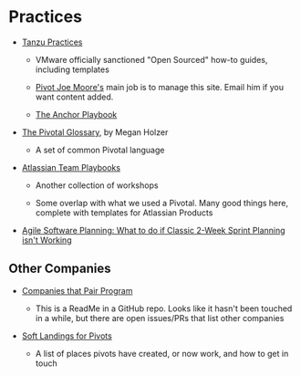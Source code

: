 # Practices

- [Tanzu Practices](https://tanzu.vmware.com/developer/practices/)

  - VMware officially sanctioned "Open Sourced" how-to guides, including
    templates

  - [Pivot Joe Moore's](mailto:moorejo@vmware.com) main job is to manage this
    site. Email him if you want content added.

  - [The Anchor Playbook](https://tanzu.vmware.com/developer/learningpaths/anchor-playbook/)

- [The Pivotal Glossary](https://tanzu.vmware.com/content/blog/the-pivotal-glossary),
  by Megan Holzer

  - A set of common Pivotal language

- [Atlassian Team Playbooks](https://www.atlassian.com/team-playbook/plays)

  - Another collection of workshops

  - Some overlap with what we used a Pivotal. Many good things here, complete
    with templates for Atlassian Products

- [Agile Software Planning: What to do if Classic 2-Week Sprint Planning isn't Working](https://medium.com/@AdamPiel/agile-software-planning-what-to-do-if-classic-2-week-sprint-planning-isnt-working-for-your-team-c482af31a1f8)

## Other Companies

- [Companies that Pair Program](https://github.com/FionaVoss/we-pair)

  - This is a ReadMe in a GitHub repo. Looks like it hasn't been touched in a
    while, but there are open issues/PRs that list other companies

- [Soft Landings for Pivots](https://docs.google.com/spreadsheets/d/1SYQTJSsJuA79Y32zpi7qEsN0hgvwnfrFEHbqNbHdI6M/edit#gid=0)

  - A list of places pivots have created, or now work, and how to get in touch
